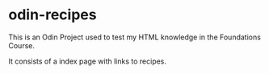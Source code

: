 # odin-recipes

This is an Odin Project used to test my HTML knowledge in the Foundations Course.

It consists of a index page with links to recipes.